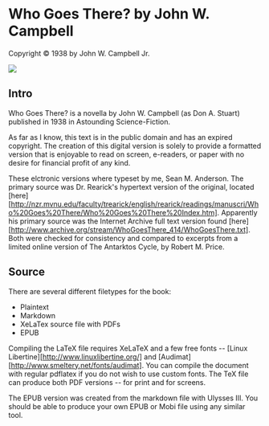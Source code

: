 Who Goes There? by John W. Campbell
===========================
Copyright © 1938 by John W. Campbell Jr.

![](https://raw.github.com/roguephysicist/who_goes_there/master/cover.jpg)

Intro
------
Who Goes There? is a novella by John W. Campbell (as Don A. Stuart) published in 1938 in Astounding Science-Fiction.

As far as I know, this text is in the public domain and has an expired copyright. The creation of this digital version is solely to provide a formatted version that is enjoyable to read on screen, e-readers, or paper with no desire for financial profit of any kind.

These elctronic versions where typeset by me, Sean M. Anderson. The primary source was Dr. Rearick's hypertext version of the original, located [here][http://nzr.mvnu.edu/faculty/trearick/english/rearick/readings/manuscri/Who%20Goes%20There/Who%20Goes%20There%20Index.htm]. Apparently his primary source was the Internet Archive full text version found [here][http://www.archive.org/stream/WhoGoesThere_414/WhoGoesThere.txt]. Both were checked for consistency and compared to excerpts from a limited online version of The Antarktos Cycle, by Robert M. Price.

Source
------
There are several different filetypes for the book:
* Plaintext
* Markdown
* XeLaTex source file with PDFs
* EPUB

Compiling the LaTeX file requires XeLaTeX and a few free fonts -- [Linux Libertine][http://www.linuxlibertine.org/] and [Audimat][http://www.smeltery.net/fonts/audimat]. You can compile the document with regular pdflatex if you do not wish to use custom fonts. The TeX file can produce both PDF versions -- for print and for screens.

The EPUB version was created from the markdown file with Ulysses III. You should be able to produce your own EPUB or Mobi file using any similar tool.

